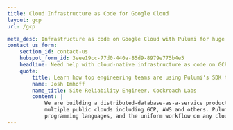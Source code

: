 ```yaml
---
title: Cloud Infrastructure as Code for Google Cloud
layout: gcp
url: /gcp

meta_desc: Infrastructure as code on Google Cloud with Pulumi for huge productivity gains and a unified programming model for developers and operators.
contact_us_form:
    section_id: contact-us
    hubspot_form_id: 3eee19cc-77d0-440a-85d9-8979e775b4e5
    headline: Need help with cloud-native infrastructure as code on GCP?
    quote:
        title: Learn how top engineering teams are using Pulumi's SDK to create, deploy, and manage GCP resources.
        name: Josh Imhoff
        name_title: Site Reliability Engineer, Cockroach Labs
        content: |
            We are building a distributed-database-as-a-service product that runs on Kubernetes clusters across
            multiple public clouds including GCP, AWS and others. Pulumi's declarative model, the support for real
            programming languages, and the uniform workflow on any cloud make our SRE team much more efficient.
---
```

